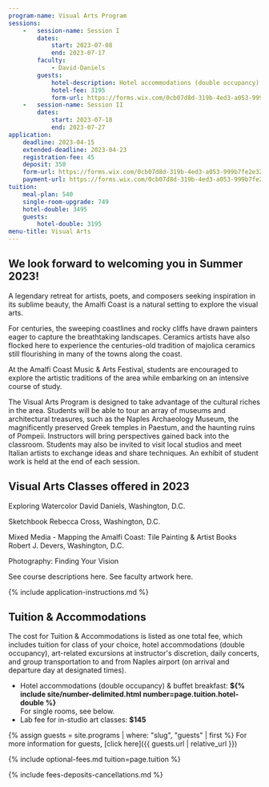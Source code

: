 ```yaml
---
program-name: Visual Arts Program
sessions:
    -   session-name: Session I
        dates:
            start: 2023-07-08
            end: 2023-07-17
        faculty:
            - David-Daniels
        guests:
            hotel-description: Hotel accommodations (double occupancy) & buffet breakfast
            hotel-fee: 3195
            form-url: https://forms.wix.com/0cb07d8d-319b-4ed3-a053-999b7fe2e326:9464b5c4-5b72-4d58-8ad3-dce49b354f56
    -   session-name: Session II
        dates:
            start: 2023-07-18
            end: 2023-07-27
application:
    deadline: 2023-04-15
    extended-deadline: 2023-04-23
    registration-fee: 45
    deposit: 350
    form-url: https://forms.wix.com/0cb07d8d-319b-4ed3-a053-999b7fe2e326:c7610bfe-617b-4482-8a7f-b09513d1c287
    payment-url: https://forms.wix.com/0cb07d8d-319b-4ed3-a053-999b7fe2e326:c76
tuition:
    meal-plan: 540
    single-room-upgrade: 749
    hotel-double: 3495
    guests:
        hotel-double: 3195
menu-title: Visual Arts
---
```


## We look forward to welcoming you in Summer 2023!

A legendary retreat for artists, poets, and composers seeking inspiration in its sublime beauty, the Amalfi Coast is a natural setting to explore the visual arts.

For centuries, the sweeping coastlines and rocky cliffs have drawn painters eager to capture the breathtaking landscapes. Ceramics artists have also flocked here to experience the centuries-old tradition of majolica ceramics still flourishing in many
of the towns along the coast.

At the Amalfi Coast Music & Arts Festival, students are encouraged to explore the artistic traditions of the area while embarking on an intensive course of study.

The Visual Arts Program is designed to take advantage of the cultural riches in the area. Students will be able to tour an array of museums and architectural treasures, such as the Naples Archaeology Museum, the magnificently preserved Greek temples in Paestum, and the haunting ruins of Pompeii. Instructors will bring perspectives gained back into the classroom. Students may also be invited to visit local studios and meet Italian artists to exchange ideas and share techniques. An exhibit of student work is held at the end of each session.

## Visual Arts Classes offered in 2023

Exploring Watercolor
         David Daniels, Washington, D.C.

Sketchbook
         Rebecca Cross, Washington, D.C.

Mixed Media - Mapping the Amalfi Coast: Tile Painting & Artist Books
         Robert J. Devers, Washington, D.C.

Photography: Finding Your Vision

See course descriptions here.
See faculty artwork  here.

{% include application-instructions.md %}

## Tuition & Accommodations

The cost for Tuition & Accommodations is listed as one total fee, which includes tuition for class of your choice, hotel accommodations (double occupancy), art-related excursions at instructor's discretion, daily concerts, and group transportation to and from Naples airport (on arrival and departure day at designated times).

* Hotel accommodations (double occupancy) & buffet breakfast: **${% include site/number-delimited.html number=page.tuition.hotel-double %}**\
    For single rooms, see below.
* Lab fee for in-studio art classes: **$145**

{% assign guests = site.programs | where: "slug", "guests" | first %}
For more information for guests, [click here]({{ guests.url | relative_url }})

{% include optional-fees.md tuition=page.tuition %}

{% include fees-deposits-cancellations.md %}
